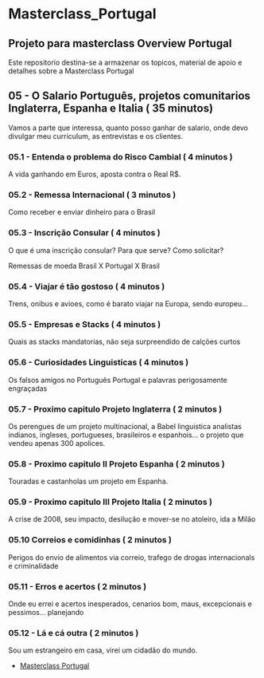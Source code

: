 # Masterclass_Portugal

## Projeto para masterclass Overview Portugal

Este repositorio destina-se a armazenar os topicos, material de apoio e detalhes sobre a Masterclass Portugal

## 05 - O Salario Português, projetos comunitarios Inglaterra, Espanha e Italia ( 35 minutos)

Vamos a parte que interessa, quanto posso ganhar de salario, onde devo divulgar meu curriculum, as entrevistas e os clientes.

### 05.1 - Entenda o problema do Risco Cambial ( 4 minutos )

A vida ganhando em Euros, aposta contra o Real R$.

### 05.2 - Remessa Internacional ( 3 minutos )

Como receber e enviar dinheiro para o Brasil

### 05.3 - Inscrição Consular ( 4 minutos )

O que é uma inscrição consular? Para que serve? Como solicitar?

Remessas de moeda Brasil X Portugal X Brasil

### 05.4 - Viajar é tão gostoso ( 4 minutos )

Trens, onibus e avioes, como é barato viajar na Europa, sendo europeu...

### 05.5 - Empresas e Stacks ( 4 minutos )

Quais as stacks mandatorias, não seja surpreendido de calções curtos

### 05.6 - Curiosidades Linguisticas ( 4 minutos )

Os falsos amigos no Português Portugal e palavras perigosamente engraçadas

### 05.7 - Proximo capitulo Projeto Inglaterra ( 2 minutos )

Os perengues de um projeto multinacional, a Babel linguistica analistas indianos, ingleses, portugueses, brasileiros e espanhois... o projeto que vendeu apenas 300 apolices.

### 05.8 - Proximo capitulo II Projeto Espanha  ( 2 minutos )

Touradas e castanholas um projeto em Espanha.

### 05.9 - Proximo capitulo III Projeto Italia  ( 2 minutos )

A crise de 2008, seu impacto, desilução e mover-se no atoleiro, ida a Milão

### 05.10 Correios e comidinhas ( 2 minutos )

Perigos do envio de alimentos via correio, trafego de drogas internacionals e criminalidade

### 05.11 - Erros e acertos  ( 2 minutos )

Onde eu errei e acertos inesperados, cenarios bom, maus, excepcionais e pessimos... planejando

### 05.12 - Lá e cá outra  ( 2 minutos )

Sou um estrangeiro em casa, virei um cidadão do mundo.


- [Masterclass Portugal](README.md)
